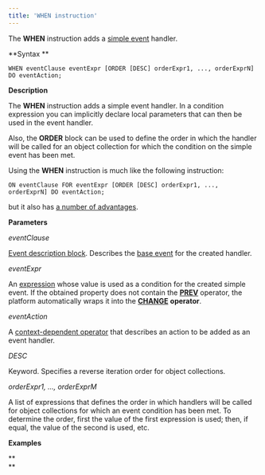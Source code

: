 ```yaml
---
title: 'WHEN instruction'
---
```


The **WHEN** instruction adds a [simple event](Simple_event.md) handler.

**Syntax **

    WHEN eventClause eventExpr [ORDER [DESC] orderExpr1, ..., orderExprN] DO eventAction;

**Description**

The **WHEN** instruction adds a simple event handler. In a condition expression you can implicitly declare local parameters that can then be used in the event handler.

Also, the **ORDER** block can be used to define the order in which the handler will be called for an object collection for which the condition on the simple event has been met. 

Using the **WHEN** instruction is much like the following instruction:

    ON eventClause FOR eventExpr [ORDER [DESC] orderExpr1, ..., orderExprN] DO eventAction;

but it also has [a number of advantages](Simple_event.md).

**Parameters**

*eventClause*

[Event description block](Event_description_block.md). Describes the [base event](Events.md) for the created handler.

*eventExpr*

An [expression](Expression.md) whose value is used as a condition for the created simple event. If the obtained property does not contain the [**PREV**](Previous_value_PREV_.md) operator, the platform automatically wraps it into the [**CHANGE**](Property_сhange_CHANGE_.md) **operator**.

*eventAction*

A [context-dependent operator](Action-operator_36307157.html#Actionoperator-contextdependent) that describes an action to be added as an event handler.

*DESC*

Keyword. Specifies a reverse iteration order for object collections. 

*orderExpr1, ..., orderExprM*

A list of expressions that defines the order in which handlers will be called for object collections for which an event condition has been met. To determine the order, first the value of the first expression is used; then, if equal, the value of the second is used, etc. 

**Examples**



**  
**
